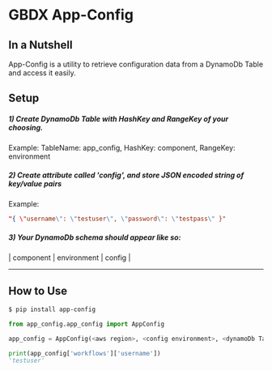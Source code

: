# GBDX App-Config

In a Nutshell
-------------
App-Config is a utility to retrieve configuration data from a DynamoDb Table and access it easily.

Setup
-----
##### 1)  Create DynamoDb Table with HashKey and RangeKey of your choosing. 
  Example: TableName: app_config, HashKey: component, RangeKey: environment
##### 2)  Create attribute called 'config', and store JSON encoded string of key/value pairs
  Example: 
  ```json
  "{ \"username\": \"testuser\", \"password\": \"testpass\" }"
  ```
##### 3) Your DynamoDb schema should appear like so:

  | component | environment | config |  
  ____________________________________

How to Use
----------


```bash
$ pip install app-config
```

```python
from app_config.app_config import AppConfig

app_config = AppConfig(<aws region>, <config environment>, <dynamoDb Table name>)

print(app_config['workflows']['username'])
'testuser'
```




